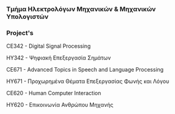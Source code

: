 ### Τμήμα Ηλεκτρολόγων Μηχανικών & Μηχανικών Υπολογιστών ###


### Project's ###

CE342 - Digital Signal Processing

ΗΥ342 - Ψηφιακή Επεξεργασία Σημάτων


CE671 - Advanced Topics in Speech and Language Processing

ΗΥ671 - Προχωρημένα Θέματα Επεξεργασίας Φωνής και Λόγου


CE620 - Human Computer Interaction

ΗΥ620 - Επικοινωνία Ανθρώπου Μηχανής
